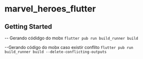# marvel_heroes_flutter

## Getting Started

-- Gerando códidgo do mobx
`flutter pub run build_runner build`

--Gerando código do mobx caso existir conflito
`flutter pub run build_runner build --delete-conflicting-outputs`
 
